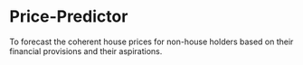 # Price-Predictor
To forecast the coherent house prices for non-house holders based on their financial provisions and their aspirations.
